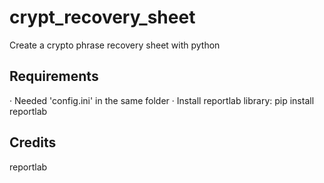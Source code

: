 # crypt_recovery_sheet
Create a crypto phrase recovery sheet with python

## Requirements
· Needed 'config.ini' in the same folder 
· Install reportlab library: pip install reportlab

## Credits
reportlab
